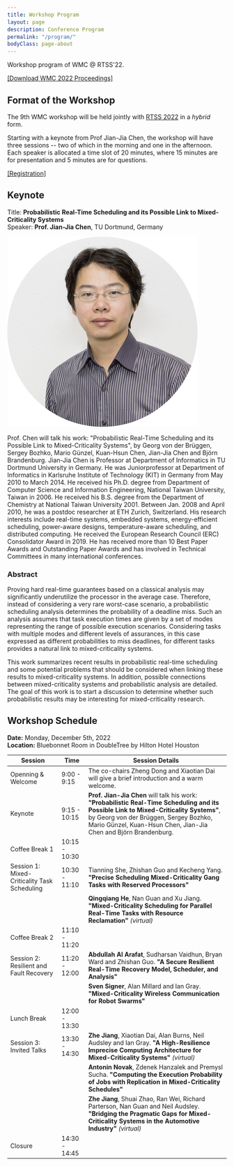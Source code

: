 ```yaml
---
title: Workshop Program
layout: page
description: Conference Program
permalink: "/program/"
bodyClass: page-about
---
```


Workshop program of WMC @ RTSS'22.

[[Download WMC 2022 Proceedings]](https://wmc2022.github.io/assets/WMC_2022_Proceedings.pdf)

## Format of the Workshop

The 9th WMC workshop will be held jointly with [RTSS 2022](http://2022.rtss.org/) in a *hybrid* form.

Starting with a keynote from Prof Jian-Jia Chen, the workshop will have three sessions -- two of which in the morning and one in the afternoon. Each speaker is allocated a time slot of 20 minutes, where 15 minutes are for presentation and 5 minutes are for questions.

[[Registration]](https://cvent.me/G4yLL1) 

## Keynote

Title:  **Probabilistic Real-Time Scheduling and its Possible Link to Mixed-Criticality Systems**  
Speaker: **Prof. Jian-Jia Chen**, TU Dortmund, Germany

![](/images/jjchen.png)

Prof. Chen will talk his work: "Probabilistic Real-Time Scheduling and its Possible Link to Mixed-Criticality Systems", by Georg von der Brüggen, Sergey Bozhko, Mario Günzel, Kuan-Hsun Chen, Jian-Jia Chen and Björn Brandenburg. Jian-Jia Chen is Professor at Department of Informatics in TU Dortmund University in Germany.  He was Juniorprofessor at Department of Informatics in Karlsruhe Institute of Technology (KIT) in Germany from May 2010 to March 2014.  He received his Ph.D. degree from Department of Computer Science and Information Engineering, National Taiwan University, Taiwan in 2006. He received his B.S. degree from the Department of Chemistry at National Taiwan University 2001. Between Jan. 2008 and April 2010, he was a postdoc researcher at ETH Zurich, Switzerland. His research interests include real-time systems, embedded systems, energy-efficient scheduling, power-aware designs, temperature-aware scheduling, and distributed computing. He received the European Research Council (ERC) Consolidator Award in 2019. He has received more than 10 Best Paper Awards and Outstanding Paper Awards and has involved in Technical Committees in many international conferences.

### Abstract
Proving hard real-time guarantees based on a classical analysis may significantly underutilize the processor in the average case. Therefore, instead of considering a very rare worst-case scenario, a probabilistic scheduling analysis determines the probability of a deadline miss. Such an analysis assumes that task execution times are given by a set of modes representing the range of possible execution scenarios. Considering tasks with multiple modes and different levels of assurances, in this case expressed as different probabilities to miss deadlines, for different tasks provides a natural link to mixed-criticality systems.

This work summarizes recent results in probabilistic real-time scheduling and some potential problems that should be considered when linking these results to mixed-criticality systems. In addition, possible connections between mixed-criticality systems and probabilistic analysis are detailed. The goal of this work is to start a discussion to determine whether such probabilistic results may be interesting for mixed-criticality research.



## Workshop Schedule

**Date:** Monday, December 5th, 2022  
**Location:** Bluebonnet Room in DoubleTree by Hilton Hotel Houston

| **Session**                                  | **Time**      | **Session Details**                                                                                                                                                                                                                                 |
|----------------------------------------------|---------------|---------------------------------------------------------------------------------------------------------------------------------------------------------------------------------------------------------------------------------------------|
| Openning & Welcome                           | 9:00 - 9:15 |  The co-chairs Zheng Dong and Xiaotian Dai will give a brief introduction and a warm welcome.                                                                                                                                                                                                                                            |
| Keynote                                      | 9:15 - 10:15  | **Prof. Jian-Jia Chen** will talk his work: **"Probabilistic Real-Time Scheduling and its Possible Link to Mixed-Criticality Systems"**, by Georg von der Brüggen, Sergey Bozhko, Mario Günzel, Kuan-Hsun Chen, Jian-Jia Chen and Björn Brandenburg.  |
| Coffee Break 1                               | 10:15 - 10:30 |             |                                                                                                                                                                                                                                             |
| Session 1: Mixed-Criticality Task Scheduling | 10:30 - 11:10 | Tianning She, Zhishan Guo and Kecheng Yang. **"Precise Scheduling Mixed-Criticality Gang Tasks with Reserved Processors"**                                                                                                                      |
|                                              |               | **Qingqiang He**, Nan Guan and Xu Jiang. **"Mixed-Criticality Scheduling for Parallel Real-Time Tasks with Resource Reclamation"** *(virtual)*                                                                                                                  |
| Coffee Break 2                               | 11:10 - 11:20 |             |                                                                                                                                                                                                                                             |
| Session 2: Resilient and Fault Recovery      | 11:20 - 12:00 | **Abdullah Al Arafat**, Sudharsan Vaidhun, Bryan Ward and Zhishan Guo. **"A Secure Resilient Real-Time Recovery Model, Scheduler, and Analysis"**                                                                                                   |
|                                              |               | **Sven Signer**, Alan Millard and Ian Gray. **"Mixed-Criticality Wireless Communication for Robot Swarms"**                                                                                                                                        |
| Lunch Break                                  | 12:00 - 13:30 |             |                                                                                                                                                                                                                                             |
| Session 3: Invited Talks                     | 13:30 - 14:30 | **Zhe Jiang**, Xiaotian Dai, Alan Burns, Neil Audsley and Ian Gray. **"A High-Resilience Imprecise Computing Architecture for Mixed-Criticality Systems"** *(virtual)*                                                                                        |
|                                              |               | **Antonin Novak**, Zdenek Hanzalek and Premysl Sucha. **"Computing the Execution Probability of Jobs with Replication in Mixed-Criticality Schedules"**                                                                                            |
|                                              |               | **Zhe Jiang**, Shuai Zhao, Ran Wei, Richard Parterson, Nan Guan and Neil Audsley. **"Bridging the Pragmatic Gaps for Mixed-Criticality Systems in the Automotive Industry"** *(virtual)*                                                                      |
| Closure                                      | 14:30 - 14:45 |             |                                                                                                                                                                                                                                             |
